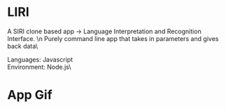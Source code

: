 # LIRI

A SIRI clone based app -> Language Interpretation and Recognition Interface. \n
Purely command line app that takes in parameters and gives back data\

Languages: Javascript\
Environment: Node.js\

# App Gif 
